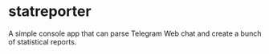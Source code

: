 # statreporter
A simple console app that can parse Telegram Web chat and create a bunch of statistical reports.
